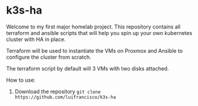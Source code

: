 # k3s-ha

Welcome to my first major homelab project. This repository contains all terraform and ansible scripts that will help you spin up your own kubernetes cluster with HA in place.

Terraform will be used to instantiate the VMs on Proxmox and Ansible to configure the cluster from scratch.

The terraform script by default will 3 VMs with two disks attached.

How to use:
1. Download the repository
`git clone https://github.com/luifrancisco/k3s-ha`
